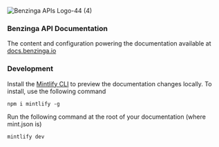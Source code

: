 ![Benzinga APIs Logo-44 (4)](https://github.com/Benzinga/doc-site-mintlify/assets/93008740/3a8c92fa-e563-4276-8156-d703d470bb28)

### Benzinga API Documentation

The content and configuration powering the documentation available at [docs.benzinga.io](https://docs.benzinga.io)


### Development

Install the [Mintlify CLI](https://www.npmjs.com/package/mintlify) to preview the documentation changes locally. To install, use the following command

```
npm i mintlify -g
```

Run the following command at the root of your documentation (where mint.json is)

```
mintlify dev
```
